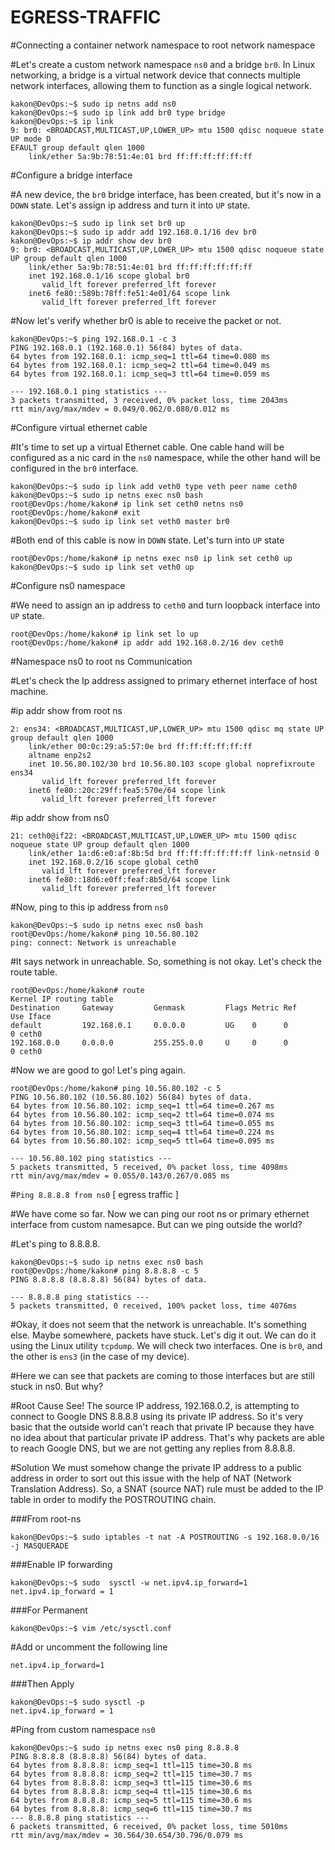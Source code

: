 # EGRESS-TRAFFIC

#Connecting a container network namespace to root network namespace

#Let's create a custom network namespace `ns0` and a bridge `br0`. In Linux networking, a bridge is a virtual network device that connects multiple network interfaces, allowing them to function as a single logical network.

```
kakon@DevOps:~$ sudo ip netns add ns0
kakon@DevOps:~$ sudo ip link add br0 type bridge
kakon@DevOps:~$ ip link
9: br0: <BROADCAST,MULTICAST,UP,LOWER_UP> mtu 1500 qdisc noqueue state UP mode D                                                                                        EFAULT group default qlen 1000
    link/ether 5a:9b:78:51:4e:01 brd ff:ff:ff:ff:ff:ff
```
#Configure a bridge interface

#A new device, the `br0` bridge interface, has been created, but it's now in a `DOWN` state. Let's assign ip address and turn it into `UP` state.
```
kakon@DevOps:~$ sudo ip link set br0 up
kakon@DevOps:~$ sudo ip addr add 192.168.0.1/16 dev br0
kakon@DevOps:~$ ip addr show dev br0
9: br0: <BROADCAST,MULTICAST,UP,LOWER_UP> mtu 1500 qdisc noqueue state UP group default qlen 1000
    link/ether 5a:9b:78:51:4e:01 brd ff:ff:ff:ff:ff:ff
    inet 192.168.0.1/16 scope global br0
       valid_lft forever preferred_lft forever
    inet6 fe80::589b:78ff:fe51:4e01/64 scope link
       valid_lft forever preferred_lft forever
```
#Now let's verify whether br0 is able to receive the packet or not.
```
kakon@DevOps:~$ ping 192.168.0.1 -c 3
PING 192.168.0.1 (192.168.0.1) 56(84) bytes of data.
64 bytes from 192.168.0.1: icmp_seq=1 ttl=64 time=0.080 ms
64 bytes from 192.168.0.1: icmp_seq=2 ttl=64 time=0.049 ms
64 bytes from 192.168.0.1: icmp_seq=3 ttl=64 time=0.059 ms

--- 192.168.0.1 ping statistics ---
3 packets transmitted, 3 received, 0% packet loss, time 2043ms
rtt min/avg/max/mdev = 0.049/0.062/0.080/0.012 ms
```
#Configure virtual ethernet cable

#It's time to set up a virtual Ethernet cable. One cable hand will be configured as a nic card in the `ns0` namespace, while the other hand will be configured in the `br0` interface.
```
kakon@DevOps:~$ sudo ip link add veth0 type veth peer name ceth0
kakon@DevOps:~$ sudo ip netns exec ns0 bash
root@DevOps:/home/kakon# ip link set ceth0 netns ns0
root@DevOps:/home/kakon# exit
kakon@DevOps:~$ sudo ip link set veth0 master br0
```
#Both end of this cable is now in `DOWN` state. Let's turn into `UP` state
```
root@DevOps:/home/kakon# ip netns exec ns0 ip link set ceth0 up
kakon@DevOps:~$ sudo ip link set veth0 up
```
#Configure ns0 namespace

#We need to assign an ip address to  `ceth0` and turn loopback interface into `UP` state.
```
root@DevOps:/home/kakon# ip link set lo up
root@DevOps:/home/kakon# ip addr add 192.168.0.2/16 dev ceth0
```
#Namespace ns0 to root ns Communication

#Let's check the Ip address assigned to primary ethernet interface of host machine.

#ip addr show from root ns
```
2: ens34: <BROADCAST,MULTICAST,UP,LOWER_UP> mtu 1500 qdisc mq state UP group default qlen 1000
    link/ether 00:0c:29:a5:57:0e brd ff:ff:ff:ff:ff:ff
    altname enp2s2
    inet 10.56.80.102/30 brd 10.56.80.103 scope global noprefixroute ens34
       valid_lft forever preferred_lft forever
    inet6 fe80::20c:29ff:fea5:570e/64 scope link
       valid_lft forever preferred_lft forever
```
#ip addr show from ns0
```
21: ceth0@if22: <BROADCAST,MULTICAST,UP,LOWER_UP> mtu 1500 qdisc noqueue state UP group default qlen 1000
    link/ether 1a:d6:e0:af:8b:5d brd ff:ff:ff:ff:ff:ff link-netnsid 0
    inet 192.168.0.2/16 scope global ceth0
       valid_lft forever preferred_lft forever
    inet6 fe80::18d6:e0ff:feaf:8b5d/64 scope link
       valid_lft forever preferred_lft forever
```

#Now, ping to this ip address from `ns0`
```
kakon@DevOps:~$ sudo ip netns exec ns0 bash
root@DevOps:/home/kakon# ping 10.56.80.102
ping: connect: Network is unreachable
```
#It says network in unreachable. So, something is not okay. Let's check the route table.
```
root@DevOps:/home/kakon# route
Kernel IP routing table
Destination     Gateway         Genmask         Flags Metric Ref    Use Iface
default         192.168.0.1     0.0.0.0         UG    0      0        0 ceth0
192.168.0.0     0.0.0.0         255.255.0.0     U     0      0        0 ceth0
```
#Now we are good to go! Let's ping again.
```
root@DevOps:/home/kakon# ping 10.56.80.102 -c 5
PING 10.56.80.102 (10.56.80.102) 56(84) bytes of data.
64 bytes from 10.56.80.102: icmp_seq=1 ttl=64 time=0.267 ms
64 bytes from 10.56.80.102: icmp_seq=2 ttl=64 time=0.074 ms
64 bytes from 10.56.80.102: icmp_seq=3 ttl=64 time=0.055 ms
64 bytes from 10.56.80.102: icmp_seq=4 ttl=64 time=0.224 ms
64 bytes from 10.56.80.102: icmp_seq=5 ttl=64 time=0.095 ms

--- 10.56.80.102 ping statistics ---
5 packets transmitted, 5 received, 0% packet loss, time 4098ms
rtt min/avg/max/mdev = 0.055/0.143/0.267/0.085 ms
```
#`Ping 8.8.8.8 from ns0` [ egress traffic ]

#We have come so far. Now we can ping our root ns or primary ethernet interface from custom namesapce. But can we ping outside the world?

#Let's ping to 8.8.8.8.
```
kakon@DevOps:~$ sudo ip netns exec ns0 bash
root@DevOps:/home/kakon# ping 8.8.8.8 -c 5
PING 8.8.8.8 (8.8.8.8) 56(84) bytes of data.

--- 8.8.8.8 ping statistics ---
5 packets transmitted, 0 received, 100% packet loss, time 4076ms
```
#Okay, it does not seem that the network is unreachable. It's something else. Maybe somewhere, packets have stuck. Let's dig it out. We can do it using the Linux utility `tcpdump`. We will check two interfaces. One is `br0`, and the other is `ens3` (in the case of my device). 

#Here we can see that packets are coming to those interfaces but are still stuck in ns0. But why?

#Root Cause
See! The source IP address, 192.168.0.2, is attempting to connect to Google DNS 8.8.8.8 using its private IP address. So it's very basic that the outside world can't reach that private IP because they have no idea about that particular private IP address. That's why packets are able to reach Google DNS, but we are not getting any replies from 8.8.8.8.

#Solution
We must somehow change the private IP address to a public address in order to sort out this issue with the help of NAT (Network Translation Address). So, a SNAT (source NAT) rule must be added to the IP table in order to modify the POSTROUTING chain.

###From root-ns
```
kakon@DevOps:~$ sudo iptables -t nat -A POSTROUTING -s 192.168.0.0/16  -j MASQUERADE
```
###Enable IP forwarding
```
kakon@DevOps:~$ sudo  sysctl -w net.ipv4.ip_forward=1
net.ipv4.ip_forward = 1
```
###For Permanent
```
kakon@DevOps:~$ vim /etc/sysctl.conf
```
#Add or uncomment the following line
```
net.ipv4.ip_forward=1
```
###Then Apply
```
kakon@DevOps:~$ sudo sysctl -p
net.ipv4.ip_forward = 1
```
#Ping from custom namespace `ns0`
```
kakon@DevOps:~$ sudo ip netns exec ns0 ping 8.8.8.8
PING 8.8.8.8 (8.8.8.8) 56(84) bytes of data.
64 bytes from 8.8.8.8: icmp_seq=1 ttl=115 time=30.8 ms
64 bytes from 8.8.8.8: icmp_seq=2 ttl=115 time=30.7 ms
64 bytes from 8.8.8.8: icmp_seq=3 ttl=115 time=30.6 ms
64 bytes from 8.8.8.8: icmp_seq=4 ttl=115 time=30.6 ms
64 bytes from 8.8.8.8: icmp_seq=5 ttl=115 time=30.6 ms
64 bytes from 8.8.8.8: icmp_seq=6 ttl=115 time=30.7 ms
--- 8.8.8.8 ping statistics ---
6 packets transmitted, 6 received, 0% packet loss, time 5010ms
rtt min/avg/max/mdev = 30.564/30.654/30.796/0.079 ms
```

